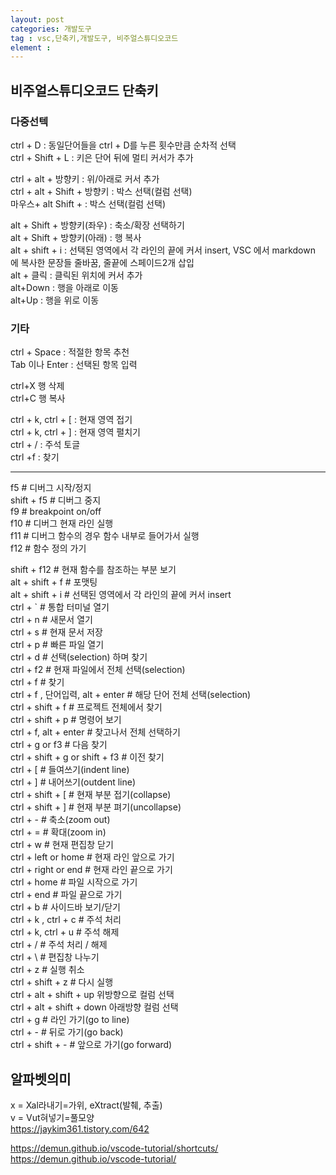 ```yaml
---
layout: post
categories: 개발도구
tag : vsc,단축키,개발도구, 비주얼스튜디오코드 
element : 
---
```

 
## 비주얼스튜디오코드 단축키

### 다중선텍
ctrl + D : 동일단어들을 ctrl + D를 누른 횟수만큼 순차적 선택    
ctrl + Shift + L : 키은 단어 뒤에 멀티 커서가 추가       
  
ctrl + alt + 방향키 : 위/아래로 커서 추가      
ctrl + alt + Shift +  방향키 : 박스 선택(컬럼 선택)     
마우스+ alt Shift +  : 박스 선택(컬럼 선택)     

alt + Shift +  방향키(좌우) :  축소/확장 선택하기     
alt + Shift +  방향키(아래) :  행 복사     
alt + shift + i  : 선택된 영역에서 각 라인의 끝에 커서 insert, VSC 에서 markdown 에 복사한 문장들 줄바꿈, 줄끝에 스페이드2개 삽입   
alt + 클릭 : 클릭된 위치에 커서 추가    
alt+Down   : 행을 아래로 이동     
alt+Up	    : 행을 위로 이동   

### 기타
    
ctrl + Space  : 적절한 항목 추천       
Tab  이나 Enter : 선택된 항목 입력    

ctrl+X	행 삭제     
ctrl+C	행 복사     
  
ctrl + k, ctrl + [ : 현재 영역 접기     
ctrl + k, ctrl + ] : 현재 영역 펼치기     
ctrl + / : 주석 토글     
ctrl +f : 찾기     

---
f5 # 디버그 시작/정지   
shift + f5 # 디버그 중지   
f9 # breakpoint on/off   
f10 # 디버그 현재 라인 실행   
f11 # 디버그 함수의 경우 함수 내부로 들어가서 실행   
f12 # 함수 정의 가기   
   
shift + f12 # 현재 함수를 참조하는 부분 보기   
alt + shift + f # 포맷팅   
alt + shift + i # 선택된 영역에서 각 라인의 끝에 커서 insert   
ctrl + ` # 통합 터미널 열기   
ctrl + n # 새문서 열기   
ctrl + s # 현재 문서 저장   
ctrl + p # 빠른 파일 열기   
ctrl + d # 선택(selection) 하며 찾기   
ctrl + f2 # 현재 파일에서 전체 선택(selection)   
ctrl + f # 찾기   
ctrl + f , 단어입력, alt + enter # 해당 단어 전체 선택(selection)   
ctrl + shift + f # 프로젝트 전체에서 찾기   
ctrl + shift + p # 명령어 보기   
ctrl + f, alt + enter # 찾고나서 전체 선택하기   
ctrl + g  or f3 # 다음 찾기   
ctrl + shift + g  or shift + f3 # 이전 찾기   
ctrl + [ # 들여쓰기(indent line)   
ctrl + ] # 내어쓰기(outdent line)   
ctrl + shift + [ # 현재 부분 접기(collapse)   
ctrl + shift + ] # 현재 부분 펴기(uncollapse)   
ctrl + - # 축소(zoom out)   
ctrl + = # 확대(zoom in)   
ctrl + w # 현재 편집창 닫기   
ctrl + left or home # 현재 라인 앞으로 가기   
ctrl + right or end # 현재 라인 끝으로 가기   
ctrl + home # 파일 시작으로 가기   
ctrl + end # 파일 끝으로 가기   
ctrl + b # 사이드바 보기/닫기   
ctrl + k , ctrl + c # 주석 처리   
ctrl + k,  ctrl + u # 주석 해제   
ctrl + / # 주석 처리 / 해제   
ctrl + \ # 편집창 나누기   
ctrl + z # 실행 취소   
ctrl + shift + z # 다시 실행   
ctrl + alt + shift + up 위방향으로 컬럼 선택   
ctrl + alt + shift + down 아래방향 컬럼 선택   
ctrl + g # 라인 가기(go to line)   
ctrl + - # 뒤로 가기(go back)   
ctrl + shift + - # 앞으로 가기(go forward)   


## 알파벳의미     
x = Xal라내기=가위, eXtract(발췌, 추출)     
v = Vut혀넣기=풀모양     
https://jaykim361.tistory.com/642     

https://demun.github.io/vscode-tutorial/shortcuts/
https://demun.github.io/vscode-tutorial/

